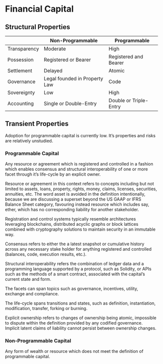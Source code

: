 # Financial Capital

## Structural Properties

|              | Non-Programmable              | Programmable           |
|--------------|-------------------------------|------------------------|
| Transparency | Moderate                      | High                   |
| Possession   | Registered or Bearer          | Registered and Bearer  |
| Settlement   | Delayed                       | Atomic                 |
| Governance   | Legal founded in Property Law | Code                   |
| Sovereignty  | Low                           | High                   |
| Accounting   | Single or Double-Entry        | Double or Triple-Entry |

## Transient Properties

Adoption for programmable capital is currently low. It’s properties and risks are relatively unstudied. 

### Programmable Capital
Any resource or agreement which is registered and controlled in a fashion which enables consensus and structural interoperability of one or more facet through it’s life-cycle by an explicit owner.

Resource or agreement in this context refers to concepts including but not limited to assets, loans, property, rights, money, claims, licenses, securities, annuities, etc. The word asset is avoided in the definition intentionally, because we are discussing a superset beyond the US GAAP or IFRS Balance Sheet category, favouring instead resource which includes say, ether, which has no corresponding liability for another stakeholder.

Registration and control systems typically resemble architectures leveraging blockchains, distributed acyclic graphs or block lattices combined with cryptography solutions to maintain security in an immutable way.

Consensus refers to either the a latest snapshot or cumulative history across any necessary stake holder for anything registered and controlled (balances, code, execution results, etc.).

Structural interoperability refers the combination of ledger data and a programming language supported by a protocol, such as Solidity, or APIs such as the methods of a smart contract, associated with the capital’s current state and form.

The facets can span topics such as governance, incentives, utility, exchange and compliance.

The life-cycle spans transitions and states, such as definition, instantiation, modification, transfer, forking or burning.

Explicit ownership refers to changes of ownership being atomic, impossible to dispute within the definition provided by any codified governance. Implicit latent claims of liability cannot persist between ownership changes.

### Non-Programmable Capital
Any form of wealth or resource which does not meet the definition of programmable capital.  
